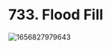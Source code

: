 # 733. Flood Fill

![1656827979643](https://user-images.githubusercontent.com/45015114/177027005-26b89414-6937-4ddd-ba0b-e510091f2b21.png)
